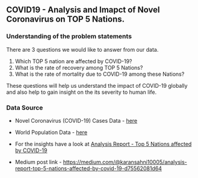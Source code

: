 ﻿## COVID19 - Analysis and Imapct of Novel Coronavirus on TOP 5 Nations.

### Understanding of the problem statements
There are 3 questions we would like to answer from our data.

1. Which TOP 5 nation are affected by COVID-19?
2. What is the rate of recovery among TOP 5 Nations?
3. What is the rate of mortality due to COVID-19 among these Nations?

These questions will help us understand the impact of COVID-19 globally and also help to gain insight on the its severity to human life.

### Data Source 

- Novel Coronavirus (COVID-19) Cases Data - [here](https://data.humdata.org/m/dataset/novel-coronavirus-2019-ncov-cases)
- World Population Data - [here](https://worldpopulationreview.com/countries/#popTable)
- For the insights have a look at [Analysis Report - Top 5 Nations affected by COVID-19](https://medium.com/@karansahni10005/analysis-report-top-5-nations-affected-by-covid-19-d75562081d64)

- Medium post link - https://medium.com/@karansahni10005/analysis-report-top-5-nations-affected-by-covid-19-d75562081d64 
